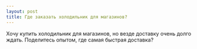 ```yaml
---
layout: post 
title: Где заказать холодильник для магазинов? 
--- 
```

Хочу купить холодильник для магазинов, но везде доставку очень долго ждать. Поделитесь опытом, где самая быстрая доставка?